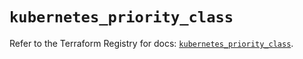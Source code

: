 # `kubernetes_priority_class`

Refer to the Terraform Registry for docs: [`kubernetes_priority_class`](https://registry.terraform.io/providers/hashicorp/kubernetes/2.25.2/docs/resources/priority_class).
